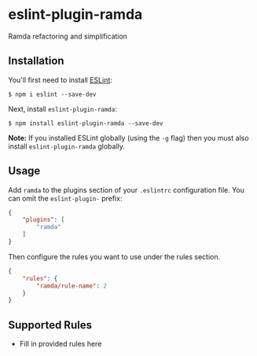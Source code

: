 # eslint-plugin-ramda

Ramda refactoring and simplification

## Installation

You'll first need to install [ESLint](http://eslint.org):

```
$ npm i eslint --save-dev
```

Next, install `eslint-plugin-ramda`:

```
$ npm install eslint-plugin-ramda --save-dev
```

**Note:** If you installed ESLint globally (using the `-g` flag) then you must also install `eslint-plugin-ramda` globally.

## Usage

Add `ramda` to the plugins section of your `.eslintrc` configuration file. You can omit the `eslint-plugin-` prefix:

```json
{
    "plugins": [
        "ramda"
    ]
}
```


Then configure the rules you want to use under the rules section.

```json
{
    "rules": {
        "ramda/rule-name": 2
    }
}
```

## Supported Rules

* Fill in provided rules here





